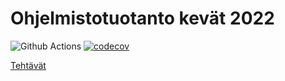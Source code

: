 # Ohjelmistotuotanto kevät 2022

![Github Actions](https://github.com/Ronttikasa/ohtu-2022-viikko1/workflows/CI/badge.svg)
[![codecov](https://codecov.io/gh/Ronttikasa/ohtu-2022-viikko1/branch/main/graph/badge.svg?token=40JKTKE1F7)](https://codecov.io/gh/Ronttikasa/ohtu-2022-viikko1)

[Tehtävät](https://github.com/Ronttikasa/ohtu-tehtavat)

